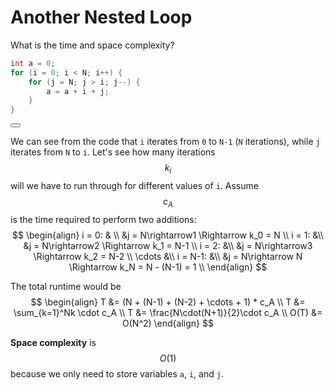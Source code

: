 # Another Nested Loop

What is the time and space complexity?

```C++
int a = 0;
for (i = 0; i < N; i++) {
    for (j = N; j > i; j--) {
        a = a + i + j;
    }
}
```

<button class="section" target="solution" show="Show solution" hide="Hide solution"></button>

<!--sec data-title="Solution" data-id="solution" data-show=false ces-->
We can see from the code that `i` iterates from `0` to `N-1` (`N` iterations), while `j` iterates from `N` to `i`. Let's see how many iterations $$k_i$$ will we have to run through for different values of `i`. Assume $$c_A$$ is the time required to perform two additions:
$$
\begin{align}
i = 0: & \\
&j = N\rightarrow1 \Rightarrow k_0 = N \\
i = 1: &\\
&j = N\rightarrow2 \Rightarrow k_1 = N-1 \\
i = 2: &\\
&j = N\rightarrow3 \Rightarrow k_2 = N-2 \\
\cdots &\\
i = N-1: &\\
&j = N\rightarrow N \Rightarrow k_N = N - (N-1) = 1 \\
\end{align}
$$

The total runtime would be 
$$
\begin{align}
T &= (N + (N-1) + (N-2) + \cdots + 1) * c_A \\
T &= \sum_{k=1}^Nk \cdot c_A \\
T &= \frac{N\cdot(N+1)}{2}\cdot c_A \\
O(T) &= O(N^2)
\end{align}
$$

**Space complexity** is $$O(1)$$ because we only need to store variables `a`, `i`, and `j`.
<!--endsec-->